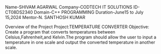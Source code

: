 Name-SHIVAM AGARWAL
Company-CODTECH IT SOLUTIONS
ID-CT08DS2340
Domain-C++ PROGRAMMING
Duration-June15 to July 15,2024
Mentor-N. SANTHOSH KUMAR

Overview of the Project
Project:TEMPERATURE CONVERTER
Objective:
Create a program that converts temperatures between Celsius,Fahrenheit,and Kelvin.The program should allow the user to input a temperature in one scale and output the converted temperature in another scale.

